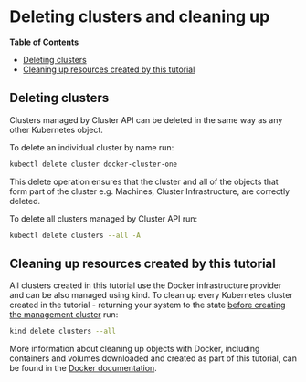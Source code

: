 # Deleting clusters and cleaning up

<!-- START doctoc generated TOC please keep comment here to allow auto update -->
<!-- DON'T EDIT THIS SECTION, INSTEAD RE-RUN doctoc TO UPDATE -->
**Table of Contents**

- [Deleting clusters](#deleting-clusters)
- [Cleaning up resources created by this tutorial](#cleaning-up-resources-created-by-this-tutorial)

<!-- END doctoc generated TOC please keep comment here to allow auto update -->

## Deleting clusters
Clusters managed by Cluster API can be deleted in the same way as any other Kubernetes object.

To delete an individual cluster by name run:

```bash
kubectl delete cluster docker-cluster-one
```
This delete operation ensures that the cluster and all of the objects that form part of the cluster e.g. Machines, Cluster Infrastructure, are correctly deleted. 

To delete all clusters managed by Cluster API run:

```bash
kubectl delete clusters --all -A
```

## Cleaning up resources created by this tutorial

All clusters created in this tutorial use the Docker infrastructure provider and can be also managed using kind. To clean up every Kubernetes cluster created in the tutorial - returning your system to the state [before creating the management cluster](./1-your-first-cluster.md) run:

```bash
kind delete clusters --all
```

More information about cleaning up objects with Docker, including containers and volumes downloaded and created as part of this tutorial, can be found in the [Docker documentation](https://docs.docker.com/config/pruning/).
